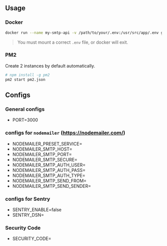 ## Usage

### Docker

```bash
docker run --name my-smtp-api -v /path/to/your/.env:/usr/src/app/.env ghcr.io/arctome/fastify-smtp:latest
```

> You must mount a correct `.env` file, or docker will exit.

### PM2

Create 2 instances by default automatically.

```bash
# npm install -g pm2
pm2 start pm2.json
```

## Configs

### General configs
- PORT=3000

### configs for `nodemailer` (https://nodemailer.com/)
- NODEMAILER_PRESET_SERVICE=
- NODEMAILER_SMTP_HOST=
- NODEMAILER_SMTP_PORT=
- NODEMAILER_SMTP_SECURE=
- NODEMAILER_SMTP_AUTH_USER=
- NODEMAILER_SMTP_AUTH_PASS=
- NODEMAILER_SMTP_AUTH_TYPE=
- NODEMAILER_SMTP_SEND_FROM=
- NODEMAILER_SMTP_SEND_SENDER=


### configs for Sentry
- SENTRY_ENABLE=false
- SENTRY_DSN=

### Security Code
- SECURITY_CODE=
